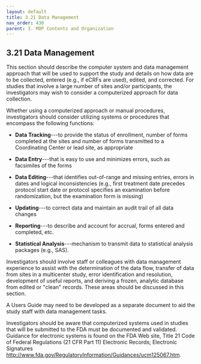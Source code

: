 ```yaml
---
layout: default
title: 3.21 Data Management
nav_order: 430
parent: 3. MOP Contents and Organization
---
```


## 3.21 Data Management

This section should describe the computer system and data management
approach that will be used to support the study and details on how data
are to be collected, entered (e.g., if eCRFs are used), edited, and
corrected. For studies that involve a large number of sites and/or
participants, the investigators may wish to consider a computerized
approach for data collection.

Whether using a computerized approach or manual procedures,
investigators should consider utilizing systems or procedures that
encompass the following functions:

-   **Data Tracking**---to provide the status of enrollment, number of
    forms completed at the sites and number of forms transmitted to a
    Coordinating Center or lead site, as appropriate

-   **Data Entry**---that is easy to use and minimizes errors, such as
    facsimiles of the forms

-   **Data Editing**---that identifies out-of-range and missing entries,
    errors in dates and logical inconsistencies (e.g., first treatment
    date precedes protocol start date or protocol specifies an
    examination before randomization, but the examination form is
    missing)

-   **Updating**---to correct data and maintain an audit trail of all
    data changes

-   **Reporting**---to describe and account for accrual, forms entered
    and completed, etc.

-   **Statistical Analysis**---mechanism to transmit data to statistical
    analysis packages (e.g., SAS).

Investigators should involve staff or colleagues with data management
experience to assist with the determination of the data flow, transfer
of data from sites in a multicenter study, error identification and
resolution, development of useful reports, and deriving a frozen,
analytic database from edited or \"clean\" records. These areas should
be discussed in this section.

A Users Guide may need to be developed as a separate document to aid the
study staff with data management tasks.

Investigators should be aware that computerized systems used in studies
that will be submitted to the FDA must be documented and validated.
Guidance for electronic systems is found on the FDA Web site, Title 21
Code of Federal Regulations (21 CFR Part 11) Electronic Records;
Electronic Signatures
<http://www.fda.gov/RegulatoryInformation/Guidances/ucm125067.htm>.


